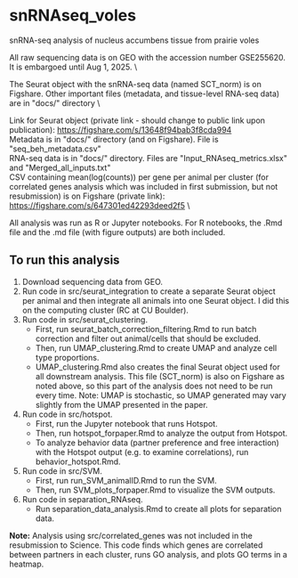 # snRNAseq_voles
snRNA-seq analysis of nucleus accumbens tissue from prairie voles

All raw sequencing data is on GEO with the accession number GSE255620. It is embargoed until Aug 1, 2025. \

The Seurat object with the snRNA-seq data (named SCT_norm) is on Figshare. Other important files (metadata, and tissue-level RNA-seq data) are in "docs/" directory \

Link for Seurat object (private link - should change to public link upon publication): https://figshare.com/s/13648f94bab3f8cda994 \
Metadata is in "docs/" directory (and on Figshare). File is "seq_beh_metadata.csv" \
RNA-seq data is in "docs/" directory. Files are "Input_RNAseq_metrics.xlsx" and "Merged_all_inputs.txt" \
CSV containing mean(log(counts)) per gene per animal per cluster (for correlated genes analysis which was included in first submission, but not resubmission) is on Figshare (private link): https://figshare.com/s/647301ed42293deed2f5 \

All analysis was run as R or Jupyter notebooks. For R notebooks, the .Rmd file and the .md file (with figure outputs) are both included.

## To run this analysis
1. Download sequencing data from GEO.
2. Run code in src/seurat_integration to create a separate Seurat object per animal and then integrate all animals into one Seurat object. I did this on the computing cluster (RC at CU Boulder).
3. Run code in src/seurat_clustering.
   - First, run seurat_batch_correction_filtering.Rmd to run batch correction and filter out animal/cells that should be excluded.
   - Then, run UMAP_clustering.Rmd to create UMAP and analyze cell type proportions.
   - UMAP_clustering.Rmd also creates the final Seurat object used for all downstream analysis. This file (SCT_norm) is also on Figshare as noted above, so this part of the analysis does not need to be run every time. Note: UMAP is stochastic, so UMAP generated may vary slightly from the UMAP presented in the paper.
4. Run code in src/hotspot.
   - First, run the Jupyter notebook that runs Hotspot.
   - Then, run hotspot_forpaper.Rmd to analyze the output from Hotspot.
   - To analyze behavior data (partner preference and free interaction) with the Hotspot output (e.g. to examine correlations), run behavior_hotspot.Rmd.
5. Run code in src/SVM.
   - First, run run_SVM_animalID.Rmd to run the SVM.
   - Then, run SVM_plots_forpaper.Rmd to visualize the SVM outputs.
6. Run code in separation_RNAseq.
   - Run separation_data_analysis.Rmd to create all plots for separation data.

**Note:** Analysis using src/correlated_genes was not included in the resubmission to Science. This code finds which genes are correlated between partners in each cluster, runs GO analysis, and plots GO terms in a heatmap.



